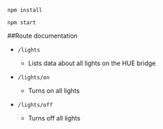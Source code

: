`npm install`

`npm start`


##Route documentation

* `/lights` 
    * Lists data about all lights on the HUE bridge

* `/lights/on`
    * Turns on all lights

* `/lights/off`
    * Turns off all lights
